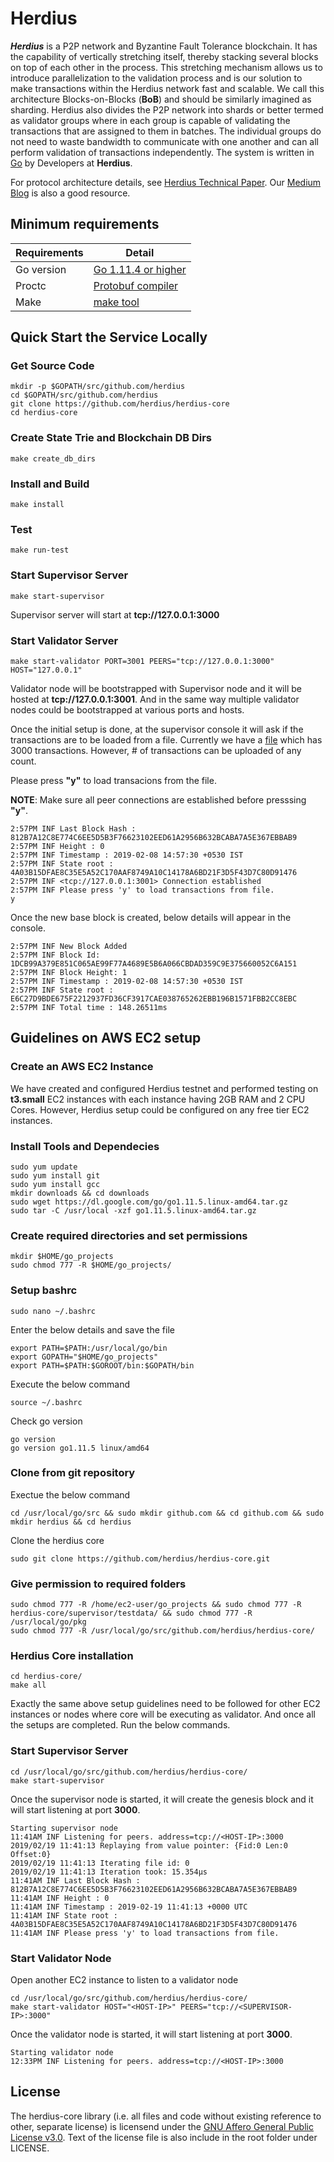 # Herdius

***Herdius*** is a P2P network and Byzantine Fault Tolerance blockchain. It has the capability of vertically stretching itself, thereby stacking several blocks on top of each other in the process. This stretching mechanism allows us to introduce parallelization to the validation process and is our solution to make transactions within the Herdius network fast and scalable. We call this architecture Blocks-on-Blocks (**BoB**) and should be similarly imagined as sharding. Herdius also divides the P2P network into shards or better termed as validator groups where in each group is capable of validating the transactions that are assigned to them in batches. The individual groups do not need to waste bandwidth to communicate with one another and can all perform validation of transactions independently. The system is written in [Go](https://golang.org/) by Developers at **Herdius**.

For protocol architecture details, see [Herdius Technical Paper](https://herdius.com/whitepaper/Herdius_Technical_Paper.pdf). Our [Medium Blog](https://medium.com/herdius) is also a good resource. 

## Minimum requirements

Requirements|Detail
---|---
Go version | [Go 1.11.4 or higher](https://golang.org/dl/)
Proctc | [Protobuf compiler](https://github.com/google/protobuf/releases)
Make | [make tool](http://www.gnu.org/software/make/)

## Quick Start the Service Locally

### Get Source Code

```
mkdir -p $GOPATH/src/github.com/herdius
cd $GOPATH/src/github.com/herdius
git clone https://github.com/herdius/herdius-core
cd herdius-core
```

### Create State Trie and Blockchain DB Dirs

```
make create_db_dirs
```

### Install and Build

```
make install
```

### Test

```
make run-test
```

### Start Supervisor Server

```
make start-supervisor
```

Supervisor server will start at **tcp://127.0.0.1:3000**

### Start Validator Server

```
make start-validator PORT=3001 PEERS="tcp://127.0.0.1:3000" HOST="127.0.0.1"
```

Validator node will be bootstrapped with Supervisor node and it will be hosted at **tcp://127.0.0.1:3001**. And in the same way multiple validator nodes could be bootstrapped at various ports and hosts.

Once the initial setup is done, at the supervisor console it will ask if the transactions are to be loaded from a file. Currently we have a [file](supervisor/testdata/txs.json) which has 3000 transactions. However, # of transactions can be uploaded of any count.

Please press **"y"** to load transacions from the file.

**NOTE**: Make sure all peer connections are established before presssing **"y"**.
```
2:57PM INF Last Block Hash : 812B7A12C8E774C6EE5D5B3F76623102EED61A2956B632BCABA7A5E367EBBAB9
2:57PM INF Height : 0
2:57PM INF Timestamp : 2019-02-08 14:57:30 +0530 IST
2:57PM INF State root : 4A03B15DFAE8C35E5A52C170AAF8749A10C14178A6BD21F3D5F43D7C80D91476
2:57PM INF <tcp://127.0.0.1:3001> Connection established
2:57PM INF Please press 'y' to load transactions from file. 
y

```
Once the new base block is created, below details will appear in the console.

```
2:57PM INF New Block Added
2:57PM INF Block Id: 1DCB99A379E851C065AE99F77A4689E5B6A066CBDAD359C9E375660052C6A151
2:57PM INF Block Height: 1
2:57PM INF Timestamp : 2019-02-08 14:57:30 +0530 IST
2:57PM INF State root : E6C27D9BDE675F2212937FD36CF3917CAE038765262EBB196B1571FBB2CC8EBC
2:57PM INF Total time : 148.26511ms
```

## Guidelines on AWS EC2 setup

### Create an AWS EC2 Instance

We have created and configured Herdius testnet and performed testing on **t3.small** EC2 instances with each instance having 2GB RAM and 2 CPU Cores. However, Herdius setup could be configured on any free tier EC2 instances.

### Install Tools and Dependecies
```
sudo yum update
sudo yum install git
sudo yum install gcc
mkdir downloads && cd downloads
sudo wget https://dl.google.com/go/go1.11.5.linux-amd64.tar.gz
sudo tar -C /usr/local -xzf go1.11.5.linux-amd64.tar.gz
```

### Create required directories and set permissions

```
mkdir $HOME/go_projects
sudo chmod 777 -R $HOME/go_projects/
```

### Setup bashrc
```
sudo nano ~/.bashrc
```

Enter the below details and save the file

```
export PATH=$PATH:/usr/local/go/bin
export GOPATH="$HOME/go_projects"
export PATH=$PATH:$GOROOT/bin:$GOPATH/bin
```

Execute the below command
```
source ~/.bashrc
```

Check go version
```
go version
go version go1.11.5 linux/amd64
```

### Clone from git repository

Exectue the below command
```
cd /usr/local/go/src && sudo mkdir github.com && cd github.com && sudo mkdir herdius && cd herdius
```

Clone the herdius core
```
sudo git clone https://github.com/herdius/herdius-core.git
```

### Give permission to required folders

```
sudo chmod 777 -R /home/ec2-user/go_projects && sudo chmod 777 -R herdius-core/supervisor/testdata/ && sudo chmod 777 -R /usr/local/go/pkg
sudo chmod 777 -R /usr/local/go/src/github.com/herdius/herdius-core/
```

### Herdius Core installation

```
cd herdius-core/
make all
```



Exactly the same above setup guidelines need to be followed for other EC2 instances or nodes where core will be executing as validator. And once all the setups are completed. Run the below commands.



### Start Supervisor Server

```
cd /usr/local/go/src/github.com/herdius/herdius-core/
make start-supervisor
```

Once the supervisor node is started, it will create the genesis block and it will start listening at port **3000**.

```
Starting supervisor node
11:41AM INF Listening for peers. address=tcp://<HOST-IP>:3000
2019/02/19 11:41:13 Replaying from value pointer: {Fid:0 Len:0 Offset:0}
2019/02/19 11:41:13 Iterating file id: 0
2019/02/19 11:41:13 Iteration took: 15.354µs
11:41AM INF Last Block Hash : 812B7A12C8E774C6EE5D5B3F76623102EED61A2956B632BCABA7A5E367EBBAB9
11:41AM INF Height : 0
11:41AM INF Timestamp : 2019-02-19 11:41:13 +0000 UTC
11:41AM INF State root : 4A03B15DFAE8C35E5A52C170AAF8749A10C14178A6BD21F3D5F43D7C80D91476
11:41AM INF Please press 'y' to load transactions from file. 

```

### Start Validator Node

Open another EC2 instance to listen to a validator node

```
cd /usr/local/go/src/github.com/herdius/herdius-core/
make start-validator HOST="<HOST-IP>" PEERS="tcp://<SUPERVISOR-IP>:3000"
```

Once the validator node is started, it will start listening at port **3000**.

```
Starting validator node
12:33PM INF Listening for peers. address=tcp://<HOST-IP>:3000

```

## License

The herdius-core library (i.e. all files and code without existing reference to other, separate license) is licensend under the [GNU Affero General Public License v3.0](https://www.gnu.org/licenses/licenses.html#AGPL). Text of the license file is also include in the root folder under LICENSE. 


